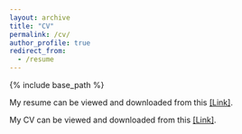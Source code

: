 ```yaml
---
layout: archive
title: "CV"
permalink: /cv/
author_profile: true
redirect_from:
  - /resume
---
```


{% include base_path %}

My resume can be viewed and downloaded from this [[Link]](https://drive.google.com/file/d/1n93N_m47miXbX5KnYSLxW8JbxBOlPnlo/view?usp=sharing).

My CV can be viewed and downloaded from this [[Link]](https://drive.google.com/file/d/1qSLwNRHp0uGyrPDYPRteDlYZpPczjw-d/view?usp=sharing).
